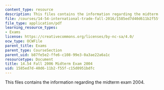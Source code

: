 ```yaml
---
content_type: resource
description: This files contains the information regarding the midterm exam 2004.
file: /courses/14-54-international-trade-fall-2016/1585ed7d40d611b2f55fc15d0951bdfc_MIT14_54F16_Midterm2004.pdf
file_type: application/pdf
learning_resource_types:
- Exams
license: https://creativecommons.org/licenses/by-nc-sa/4.0/
ocw_type: OCWFile
parent_title: Exams
parent_type: CourseSection
parent_uid: b87fe5e2-ffe6-c108-99e3-0a3ae22a6a1c
resourcetype: Document
title: 14.54 Fall 2006 Midterm Exam 2004
uid: 1585ed7d-40d6-11b2-f55f-c15d0951bdfc
---
```

This files contains the information regarding the midterm exam 2004.